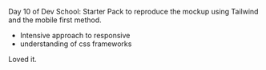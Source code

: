 Day 10 of Dev School:
Starter Pack to reproduce the mockup using Tailwind and the mobile first method.
- Intensive approach to responsive
- understanding of css frameworks

Loved it.
